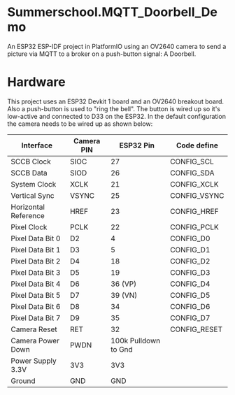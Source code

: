 # Summerschool.MQTT_Doorbell_Demo
An ESP32 ESP-IDF project in PlatformIO using an OV2640 camera to send a picture via MQTT to a broker on a push-button signal: A Doorbell.

# Hardware
This project uses an ESP32 Devkit 1 board and an OV2640 breakout board. Also a push-button is used to "ring the bell". The button is wired up so it's low-active and connected to D33 on the ESP32. In the default configuration the camera needs to be wired up as shown below:

| Interface| Camera PIN| ESP32 Pin| Code define
| ---| ---| ---| --- 
| SCCB Clock| SIOC| 27| CONFIG_SCL
| SCCB Data| SIOD| 26| CONFIG_SDA
| System Clock| XCLK| 21| CONFIG_XCLK
| Vertical Sync| VSYNC| 25| CONFIG_VSYNC
| Horizontal Reference| HREF| 23| CONFIG_HREF
| Pixel Clock| PCLK| 22| CONFIG_PCLK
| Pixel Data Bit 0| D2| 4| CONFIG_D0
| Pixel Data Bit 1| D3| 5| CONFIG_D1
| Pixel Data Bit 2| D4| 18| CONFIG_D2
| Pixel Data Bit 3| D5| 19| CONFIG_D3
| Pixel Data Bit 4| D6| 36 (VP)| CONFIG_D4
| Pixel Data Bit 5| D7| 39 (VN)| CONFIG_D5
| Pixel Data Bit 6| D8| 34| CONFIG_D6
| Pixel Data Bit 7| D9| 35| CONFIG_D7
| Camera Reset| RET| 32| CONFIG_RESET
| Camera Power Down| PWDN| 100k Pulldown to Gnd| 
| Power Supply 3.3V| 3V3| 3V3| 
| Ground| GND| GND| 

